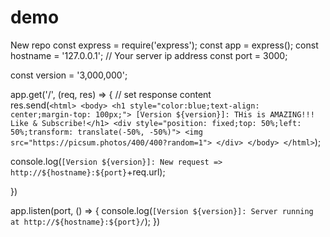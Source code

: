 # demo
New repo
const express = require('express');
const app = express();
const hostname = '127.0.0.1'; // Your server ip address
const port = 3000;

const version = '3,000,000';

app.get('/', (req, res) => {
    // set response content    
        res.send(`<html>
                    <body>
                        <h1 style="color:blue;text-align: center;margin-top: 100px;"> [Version ${version}]: THis is AMAZING!!! Like & Subscribe!</h1>
                        <div style="position: fixed;top: 50%;left: 50%;transform: translate(-50%, -50%)">
                            <img src="https://picsum.photos/400/400?random=1">
                        </div>
                    </body>
                   </html>`);
 
  console.log(`[Version ${version}]: New request => http://${hostname}:${port}`+req.url);

})

app.listen(port, () => {
    console.log(`[Version ${version}]: Server running at http://${hostname}:${port}/`);
})

